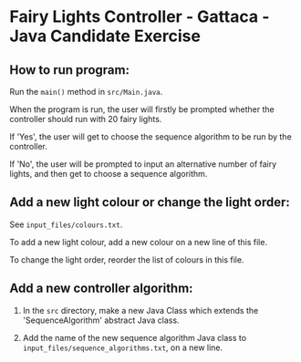 # Fairy Lights Controller - Gattaca - Java Candidate Exercise

## How to run program:

Run the `main()` method in `src/Main.java`.

When the program is run, the user will firstly be prompted whether the controller should run with 20 fairy lights.

If 'Yes', the user will get to choose the sequence algorithm to be run by the controller.

If 'No', the user will be prompted to input an alternative number of fairy lights, and then get to choose a sequence algorithm. 

## Add a new light colour or change the light order:

See `input_files/colours.txt`.
 
To add a new light colour, add a new colour on a new line of this file.
 
To change the light order, reorder the list of colours in this file.

## Add a new controller algorithm:

1) In the `src` directory, make a new Java Class which extends the 'SequenceAlgorithm' abstract Java class.

2) Add the name of the new sequence algorithm Java class to `input_files/sequence_algorithms.txt`, on a new line.







